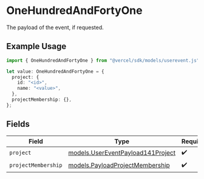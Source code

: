 # OneHundredAndFortyOne

The payload of the event, if requested.

## Example Usage

```typescript
import { OneHundredAndFortyOne } from "@vercel/sdk/models/userevent.js";

let value: OneHundredAndFortyOne = {
  project: {
    id: "<id>",
    name: "<value>",
  },
  projectMembership: {},
};
```

## Fields

| Field                                                                        | Type                                                                         | Required                                                                     | Description                                                                  |
| ---------------------------------------------------------------------------- | ---------------------------------------------------------------------------- | ---------------------------------------------------------------------------- | ---------------------------------------------------------------------------- |
| `project`                                                                    | [models.UserEventPayload141Project](../models/usereventpayload141project.md) | :heavy_check_mark:                                                           | N/A                                                                          |
| `projectMembership`                                                          | [models.PayloadProjectMembership](../models/payloadprojectmembership.md)     | :heavy_check_mark:                                                           | N/A                                                                          |
